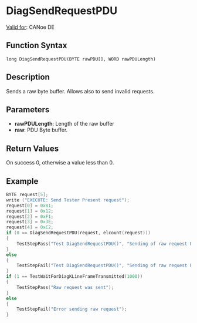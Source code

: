 # DiagSendRequestPDU

[Valid for](../../../Shared/FeatureAvailability.md): CANoe DE

## Function Syntax

```
long DiagSendRequestPDU(BYTE rawPDU[], WORD rawPDULength)
```

## Description

Sends a raw byte buffer. Allows also to send invalid requests.

## Parameters

- **rawPDULength**: Length of the raw buffer
- **raw**: PDU Byte buffer.

## Return Values

On success 0, otherwise a value less than 0.

## Example

```c
BYTE request[5];
write ("EXECUTE: Send Tester Present request");
request[0] = 0x81;
request[1] = 0x12;
request[2] = 0xF1;
request[3] = 0x3E;
request[4] = 0xC2;
if (0 == DiagSendRequestPDU(request, elcount(request)))
{
    TestStepPass("Test DiagSendRequestPDU()", "Sending of raw request PDU reports OK.");
}
else
{
    TestStepFail("Test DiagSendRequestPDU()", "Sending of raw request PDU did not work!");
}
if (1 == TestWaitForDiagKLineFrameTransmitted(1000))
{
    TestStepPass("Raw request was sent");
}
else
{
    TestStepFail("Error sending raw request");
}
```
